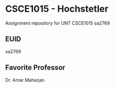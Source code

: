 # CSCE1015 - Hochstetler
Assignment repository for UNT CSCE1015
sa2769
## EUID
sa2769
## Favorite Professor
Dr. Amar Maharjan
